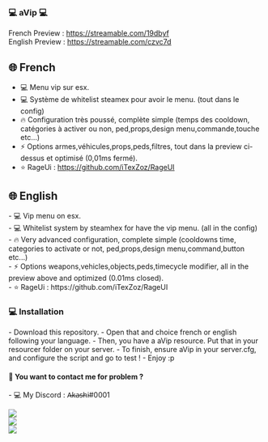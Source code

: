 ### 💻 aVip 💻

French Preview : https://streamable.com/19dbyf <br>
English Preview : https://streamable.com/czvc7d <br>

<h2> 🌐 French </h2>

- 💻 Menu vip sur esx. <br>
- 💻 Système de whitelist steamex pour avoir le menu. (tout dans le config) <br>
- 🔥 Configuration très poussé, complète simple (temps des cooldown, catégories à activer ou non, ped,props,design menu,commande,touche etc...) <br>
- ⚡ Options armes,véhicules,props,peds,filtres, tout dans la preview ci-dessus et optimisé (0,01ms fermé). <br>
- ⭐ RageUi : https://github.com/iTexZoz/RageUI 

<h2> 🌐 English </h2>
- 💻 Vip menu on esx. <br>
- 💻 Whitelist system by steamhex for have the vip menu. (all in the config) <br>
- 🔥 Very advanced configuration, complete simple (cooldowns time, categories to activate or not, ped,props,design menu,command,button etc...) <br>
- ⚡ Options weapons,vehicles,objects,peds,timecycle modifier, all in the preview above and optimized (0.01ms closed). <br>
- ⭐ RageUi : https://github.com/iTexZoz/RageUI <br>

<h3> 💻 Installation </h3>
- Download this repository.
- Open that and choice french or english following your language.
- Then, you have a aVip resource. Put that in your resourcer folder on your server.
- To finish, ensure aVip in your server.cfg, and configure the script and go to test !
- Enjoy :p

<h4> 📱 You want to contact me for problem ? </h4>
- 💻 My Discord : A̴k̴a̴s̴h̴i̴#0001<br>

<img border="0" src="https://cdn.discordapp.com/attachments/780131463160397825/850854725649432627/unknown.png"> <br>
<img border="0" src="https://cdn.discordapp.com/attachments/780131463160397825/850854849456242698/unknown.png"> <br>
<img border="0" src="https://cdn.discordapp.com/attachments/780131463160397825/850854933641166898/unknown.png"> <br>

